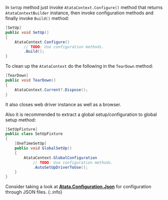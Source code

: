 In `SetUp` method just invoke `AtataContext.Configure()` method that returns `AtataContextBuilder` instance,
then invoke configuration methods and finally invoke `Build()` method:

```cs
[SetUp]
public void SetUp()
{
    AtataContext.Configure()
        // TODO: Use configuration methods.
        .Build();
}
```

To clean up the `AtataContext` do the following in the `TearDown` method:

```cs
[TearDown]
public void TearDown()
{
    AtataContext.Current?.Dispose();
}
```

It also closes web driver instance as well as a browser.

Also it is recommended to extract a global setup/configuration to global setup method:

```cs
[SetUpFixture]
public class SetUpFixture
{
    [OneTimeSetUp]
    public void GlobalSetUp()
    {
        AtataContext.GlobalConfiguration
            // TODO: Use configuration methods.
            .AutoSetUpDriverToUse();
    }
}
```

Consider taking a look at **[Atata.Configuration.Json](https://github.com/atata-framework/atata-configuration-json)**
for configuration through JSON files.
{:.info}
